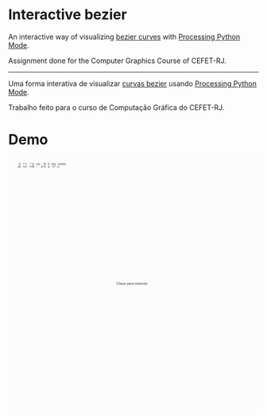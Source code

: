 # Interactive bezier

An interactive way of visualizing [bezier curves](https://en.wikipedia.org/wiki/B%C3%A9zier_curve) with [Processing Python Mode](https://py.processing.org/).

Assignment done for the Computer Graphics Course of CEFET-RJ.

-------------
Uma forma interativa de visualizar [curvas bezier](https://en.wikipedia.org/wiki/B%C3%A9zier_curve) usando [Processing Python Mode](https://py.processing.org/).

Trabalho feito para o curso de Computação Gráfica do CEFET-RJ.

# Demo
![demo](media/interactive_bezier.gif)

